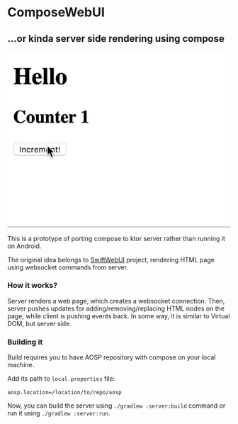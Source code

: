 # ComposeWebUI
## ...or kinda server side rendering using compose

![demo](images/demo.gif)

This is a prototype of porting compose to ktor server rather than running it on Android.

The original idea belongs to [SwiftWebUI](https://github.com/SwiftWebUI/SwiftWebUI) project,
rendering HTML page using websocket commands from server.

### How it works?

Server renders a web page, which creates a websocket connection. Then, server pushes updates for 
adding/removing/replacing HTML nodes on the page, while client is pushing events back. 
In some way, it is similar to Virtual DOM, but server side.

### Building it
Build requires you to have AOSP repository with compose on your local machine.

Add its path to `local.properties` file:
```properties
aosp.location=/location/to/repo/aosp
```

Now, you can build the server using `./gradlew :server:build` command or run it using `./gradlew :server:run`.
